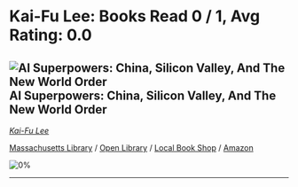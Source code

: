 # Kai-Fu Lee:  Books Read 0 / 1, Avg Rating: 0.0 

## ![AI Superpowers: China, Silicon Valley, And The New World Order](https://covers.openlibrary.org/b/isbn/9781328546395-M.jpg) AI Superpowers: China, Silicon Valley, And The New World Order
*[Kai-Fu Lee](../KaiFuLee)*

[Massachusetts Library](https://library.minlib.net/search/i=9781328546395) / [Open Library](http://openlibrary.org/isbn/9781328546395) / [Local Book Shop](https://bookshop.org/books/ai-superpowers:-china,-silicon-valley,-and-the-new-world-order/9781328546395) / [Amazon](https://smile.amazon.com/dp/132854639X)

![0%](https://progress-bar.dev/0) 



---
